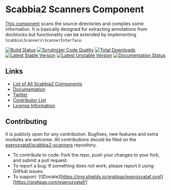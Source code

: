 # Scabbia2 Scanners Component

[This component](https://github.com/eserozvataf/scabbia2-scanners) scans the source directories and compiles some information. It is basically designed for extracting annotations from docblocks but functionality can be extended by implementing `Scabbia\Scanners\ScannerInterface`.

[![Build Status](https://travis-ci.org/eserozvataf/scabbia2-scanners.png?branch=master)](https://travis-ci.org/eserozvataf/scabbia2-scanners)
[![Scrutinizer Code Quality](https://scrutinizer-ci.com/g/eserozvataf/scabbia2-scanners/badges/quality-score.png?b=master)](https://scrutinizer-ci.com/g/eserozvataf/scabbia2-scanners/?branch=master)
[![Total Downloads](https://poser.pugx.org/eserozvataf/scabbia2-scanners/downloads.png)](https://packagist.org/packages/eserozvataf/scabbia2-scanners)
[![Latest Stable Version](https://poser.pugx.org/eserozvataf/scabbia2-scanners/v/stable)](https://packagist.org/packages/eserozvataf/scabbia2-scanners)
[![Latest Unstable Version](https://poser.pugx.org/eserozvataf/scabbia2-scanners/v/unstable)](https://packagist.org/packages/eserozvataf/scabbia2-scanners)
[![Documentation Status](https://readthedocs.org/projects/scabbia2-documentation/badge/?version=latest)](https://readthedocs.org/projects/scabbia2-documentation)

## Links
- [List of All Scabbia2 Components](https://github.com/eserozvataf/scabbia2)
- [Documentation](https://readthedocs.org/projects/scabbia2-documentation)
- [Twitter](https://twitter.com/eserozvataf)
- [Contributor List](contributors.md)
- [License Information](LICENSE)


## Contributing
It is publicly open for any contribution. Bugfixes, new features and extra modules are welcome. All contributions should be filed on the [eserozvataf/scabbia2-scanners](https://github.com/eserozvataf/scabbia2-scanners) repository.

* To contribute to code: Fork the repo, push your changes to your fork, and submit a pull request.
* To report a bug: If something does not work, please report it using GitHub issues.
* To support: [![Donate][https://img.shields.io/gratipay/eserozvataf.svg]][https://gratipay.com/eserozvataf/]
